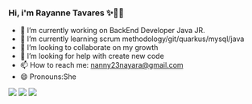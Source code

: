 ### Hi, i'm Rayanne Tavares ✨💁‍♀️

- 🔭 I’m currently working on BackEnd Developer Java JR.
- 🌱 I’m currently learning scrum methodology/git/quarkus/mysql/java
- 👯 I’m looking to collaborate on my growth 
- 🤔 I’m looking for help with create new code
- 📫 How to reach me: nanny23nayara@gmail.com
- 😄 Pronouns:She


<div> 
  
  <a href="https://www.instagram.com/ray.ferreira1991" target="_blank"><img src="https://img.shields.io/badge/-Instagram-%23E4405F?style=for-the-badge&logo=instagram&logoColor=white" target="_blank"></a>
  <a href = "mailto: nanny23nayara@gmail.com"><img src="https://img.shields.io/badge/-Gmail-%23333?style=for-the-badge&logo=gmail&logoColor=white" target="_blank"></a>
  <a href="https://www.linkedin.com/in/rayanne-nayara-ferreira-a813521a0/" target="_blank"><img src="https://img.shields.io/badge/-LinkedIn-%230077B5?style=for-the-badge&logo=linkedin&logoColor=white" target="_blank"></a> 
  
</div>

